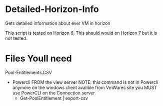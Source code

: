 # Detailed-Horizon-Info
Gets detailed information about ever VM in horizon

This script is tested on Horizon 6, This should would on Horizon 7 but it is not tested.


# Files Youll need
Pool-Entitlements.CSV
- Powercli FROM the view server NOTE: this command is not in Powercli anymore on the windows client avalible from VmWares site you MUST use PowerCLI on the Connection server
    - Get-PoolEntitlement | export-csv
